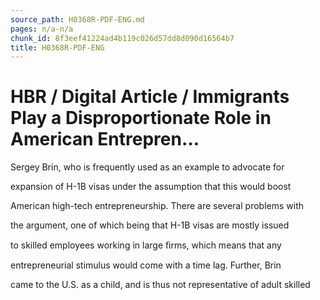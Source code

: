```yaml
---
source_path: H0368R-PDF-ENG.md
pages: n/a-n/a
chunk_id: 8f3eef41224ad4b119c026d57dd8d090d16564b7
title: H0368R-PDF-ENG
---
```

# HBR / Digital Article / Immigrants Play a Disproportionate Role in American Entrepren…

Sergey Brin, who is frequently used as an example to advocate for

expansion of H-1B visas under the assumption that this would boost

American high-tech entrepreneurship. There are several problems with

the argument, one of which being that H-1B visas are mostly issued

to skilled employees working in large ﬁrms, which means that any

entrepreneurial stimulus would come with a time lag. Further, Brin

came to the U.S. as a child, and is thus not representative of adult skilled
